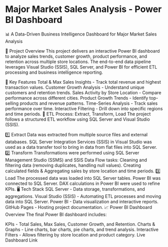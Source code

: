 # Major Market Sales Analysis - Power BI Dashboard
📊 A Data-Driven Business Intelligence Dashboard for Major Market Sales Analysis

🚀 Project Overview
This project delivers an interactive Power BI dashboard to analyze sales trends, customer growth, product performance, and retention across multiple store locations. The end-to-end data pipeline leverages Visual Studio (SSIS), SQL Server, and Power BI for efficient ETL processing and business intelligence reporting.

🔹 Key Features
Total & Max Sales Insights - Track total revenue and highest transaction values.
Customer Growth Analysis - Understand unique customers and retention trends.
Sales Activity by Store Location - Compare performance across different cities.
Product Growth Trends - Identify top-selling products and revenue patterns.
Time-Series Analysis - Track sales performance over time.
Interactive Filtering - Drill down into specific regions and time periods.
🔄 ETL Process: Extract, Transform, Load
The project follows a structured ETL workflow using SQL Server and Visual Studio (SSIS).

1️⃣ Extract
Data was extracted from multiple source files and external databases.
SQL Server Integration Services (SSIS) in Visual Studio was used as a data transfer tool to bring in data from flat files into SQL Server.
2️⃣ Transform
Transformations were performed using SQL Server Management Studio (SSMS) and SSIS Data Flow tasks:
Cleaning and filtering data (removing duplicates, handling null values).
Creating calculated fields & Aggregating sales by store location and time periods.
3️⃣ Load
The processed data was loaded into SQL Server tables.
Power BI was connected to SQL Server.
DAX calculations in Power BI were used to refine KPIs.
🖥️ Tech Stack
SQL Server - Data storage, transformations, and aggregations.
Visual Studio (SSIS) - Automating ETL processes and moving data into SQL Server.
Power BI - Data visualization and interactive reports.
GitHub Pages - Hosting project documentation.
📈 Power BI Dashboard Overview
The final Power BI dashboard includes:

KPIs - Total Sales, Max Sales, Customer Growth, and Retention.
Charts & Graphs - Line charts, bar charts, pie charts, and trend analysis.
Interactive Filters - Allows filtering by store location and product category.
Live Dashboard Link


